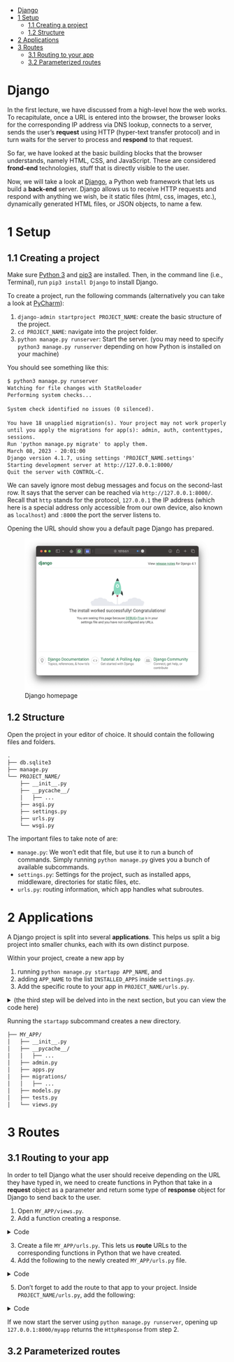 - [Django](#django)
- [1 Setup](#setup)
  - [1.1 Creating a project](#creating-a-project)
  - [1.2 Structure](#structure)
- [2 Applications](#applications)
- [3 Routes](#routes)
  - [3.1 Routing to your app](#routing-to-your-app)
  - [3.2 Parameterized routes](#parameterized-routes)

# Django

In the first lecture, we have discussed from a high-level how the web
works. To recapitulate, once a URL is entered into the browser, the
browser looks for the corresponding IP address via DNS lookup, connects
to a server, sends the user’s **request** using HTTP (hyper-text
transfer protocol) and in turn waits for the server to process and
**respond** to that request.

So far, we have looked at the basic building blocks that the browser
understands, namely HTML, CSS, and JavaScript. These are considered
**frond-end** technologies, stuff that is directly visible to the user.

Now, we will take a look at [Django](https://www.djangoproject.com), a
Python web framework that lets us build a **back-end** server. Django
allows us to receive HTTP requests and respond with anything we wish, be
it static files (html, css, images, etc.), dynamically generated HTML
files, or JSON objects, to name a few.

# 1 Setup

## 1.1 Creating a project

Make sure [Python 3](https://www.python.org/downloads/) and
[pip3](https://pypi.org/project/pip/) are installed. Then, in the
command line (i.e., Terminal), run `pip3 install Django` to install
Django.

To create a project, run the following commands (alternatively you can
take a look at
[PyCharm](https://www.jetbrains.com/help/pycharm/creating-and-running-your-first-django-project.html)):

1.  `django-admin startproject PROJECT_NAME`: create the basic structure
    of the project.
2.  `cd PROJECT_NAME`: navigate into the project folder.
3.  `python manage.py runserver`: Start the server. (you may need to
    specify `python3 manage.py runserver` depending on how Python is
    installed on your machine)

You should see something like this:

    $ python3 manage.py runserver
    Watching for file changes with StatReloader
    Performing system checks...

    System check identified no issues (0 silenced).

    You have 18 unapplied migration(s). Your project may not work properly until you apply the migrations for app(s): admin, auth, contenttypes, sessions.
    Run 'python manage.py migrate' to apply them.
    March 08, 2023 - 20:01:00
    Django version 4.1.7, using settings 'PROJECT_NAME.settings'
    Starting development server at http://127.0.0.1:8000/
    Quit the server with CONTROL-C.

We can savely ignore most debug messages and focus on the second-last
row. It says that the server can be reached via
`http://127.0.0.1:8000/`. Recall that `http` stands for the protocol,
`127.0.0.1` the IP address (which here is a special address only
accessible from our own device, also known as `localhost`) and `:8000`
the port the server listens to.

Opening the URL should show you a default page Django has prepared.

<figure>
<img src="res/django_screenshot.png" alt="Django homepage" />
<figcaption aria-hidden="true">Django homepage</figcaption>
</figure>

## 1.2 Structure

Open the project in your editor of choice. It should contain the
following files and folders.

    .
    ├── db.sqlite3
    ├── manage.py
    └── PROJECT_NAME/
        ├── __init__.py
        ├── __pycache__/
        │   ├── ...
        ├── asgi.py
        ├── settings.py
        ├── urls.py
        └── wsgi.py

The important files to take note of are:

- `manage.py`: We won’t edit that file, but use it to run a bunch of
  commands. Simply running `python manage.py` gives you a bunch of
  available subcommands.
- `settings.py`: Settings for the project, such as installed apps,
  middleware, directories for static files, etc.
- `urls.py`: routing information, which app handles what subroutes.

# 2 Applications

A Django project is split into several **applications**. This helps us
split a big project into smaller chunks, each with its own distinct
purpose.

Within your project, create a new app by

1.  running `python manage.py startapp APP_NAME`, and
2.  adding `APP_NAME` to the list `INSTALLED_APPS` inside `settings.py`.
3.  Add the specific route to your app in `PROJECT_NAME/urls.py`.

<details>
<summary>
(the third step will be delved into in the next section, but you can
view the code here)
</summary>

``` python
from django.contrib import admin
from django.urls import path, include # don't forget to import include

urlpatterns = [
  path('myapp/', include('APP_NAME.urls')),
  path('admin/', admin.site.urls),
]
```

</details>

Running the `startapp` subcommand creates a new directory.

    ├── MY_APP/
    │   ├── __init__.py
    │   ├── __pycache__/
    │   │   ├── ...
    │   ├── admin.py
    │   ├── apps.py
    │   ├── migrations/
    │   │   ├── ...
    │   ├── models.py
    │   ├── tests.py
    │   └── views.py

# 3 Routes

## 3.1 Routing to your app

In order to tell Django what the user should receive depending on the
URL they have typed in, we need to create functions in Python that take
in a **request** object as a parameter and return some type of
**response** object for Django to send back to the user.

1.  Open `MY_APP/views.py`.
2.  Add a function creating a response.

<details>
<summary>
Code
</summary>

``` python
from django.http import HttpResponse

def index(request):
  return HttpResponse('Hello, World')
  
def greet_brian(request):
  return HttpResponse('Hello, Brian')
```

</details>

3.  Create a file `MY_APP/urls.py`. This lets us **route** URLs to the
    corresponding functions in Python that we have created.
4.  Add the following to the newly created `MY_APP/urls.py` file.

<details>
<summary>
Code
</summary>

``` python
from django.urls import path
from . import views

# a namespace for our app, this will become important in the Templates section
app_name = 'MY_APP'

# we call the path function to let Django know what of our Python function should be
# called when a certain URL has been entered.
# The name parameter is optional, but lets us later more conveniently link between pages.
urlpatterns = [
  path('', views.index, name='index'),
  path('brian/', views.greet_brian, name='brian')
]
```

</details>

5.  Don’t forget to add the route to that app to your project. Inside
    `PROJECT_NAME/urls.py`, add the following:

<details>
<summary>
Code
</summary>

``` python
from django.contrib import admin
from django.urls import path, include # don't forget to import include

urlpatterns = [
  path('myapp/', include('APP_NAME.urls')),
  path('admin/', admin.site.urls)
]
```

</details>

If we now start the server using `python manage.py runserver`, opening
up `127.0.0.1:8000/myapp` returns the `HttpResponse` from step 2.

## 3.2 Parameterized routes
